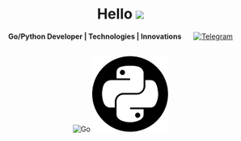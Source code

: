 <h1 align="center">Hello <img src="https://github.com/blackcater/blackcater/raw/main/images/Hi.gif" height="32"/></h1>

<p align="center">
  <strong>Go/Python Developer | Technologies | Innovations</strong>
  <a href="https://telegram.me/rasalghoul" style="margin-left: 20px;">
    <img src="https://freelogopng.com/images/all_img/1683044996telegram-logo-png.png" alt="Telegram" width="50px">
  </a>
</p>
<p align="center">

  <br>
  <img src="https://go.dev/blog/go-brand/Go-Logo/PNG/Go-Logo_White.png" alt="Go" width="225px">
  <img src="https://raw.githubusercontent.com/Cair06/Cair06/main/python.png" alt="Python" width="150px">
</p>
